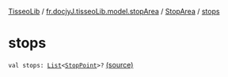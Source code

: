 [TisseoLib](../../index.md) / [fr.docjyJ.tisseoLib.model.stopArea](../index.md) / [StopArea](index.md) / [stops](./stops.md)

# stops

`val stops: `[`List`](https://kotlinlang.org/api/latest/jvm/stdlib/kotlin.collections/-list/index.html)`<`[`StopPoint`](../../fr.docjy-j.tisseo-lib.model.stop-point/-stop-point/index.md)`>?` [(source)](https://github.com/docjyJ/TisseoLib/tree/master/src/main/kotlin/fr/docjyJ/tisseoLib/model/stopArea/StopArea.kt#L12)